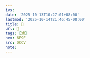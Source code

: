 ```yaml
---
ivs:
date: '2025-10-13T10:27:01+08:00'
lastmod: '2025-10-14T21:46:45-08:00'
title: 􂼵
url: 􂼵
tags: [澞]
hex: 6F9E
src: DCCV
note:
---
```

